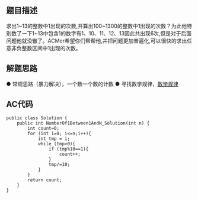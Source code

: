 ## 题目描述
求出1~13的整数中1出现的次数,并算出100~1300的整数中1出现的次数？为此他特别数了一下1~13中包含1的数字有1、10、11、12、13因此共出现6次,但是对于后面问题他就没辙了。ACMer希望你们帮帮他,并把问题更加普遍化,可以很快的求出任意非负整数区间中1出现的次数。

## 解题思路 
  ● 常规思路（暴力解决），一个数一个数的计数
  ● 寻找数学规律，[数学规律](http://blog.csdn.net/huzhigenlaohu/article/details/51779365)

## AC代码
```
public class Solution {
    public int NumberOf1Between1AndN_Solution(int n) {
        int count=0;
        for (int i=0; i<=n;i++){
            int tmp = i;
            while (tmp>0){
                if (tmp%10==1){
                    count++;
                }
                tmp/=10;
            }
        }
        return count;
    }
}
```